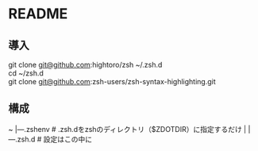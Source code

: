 # README #

## 導入
git clone git@github.com:hightoro/zsh ~/.zsh.d  
cd ~/zsh.d  
git clone git@github.com:zsh-users/zsh-syntax-highlighting.git  

## 構成
~
|―.zshenv   # .zsh.dをzshのディレクトリ（$ZDOTDIR）に指定するだけ
|
|―.zsh.d    # 設定はこの中に